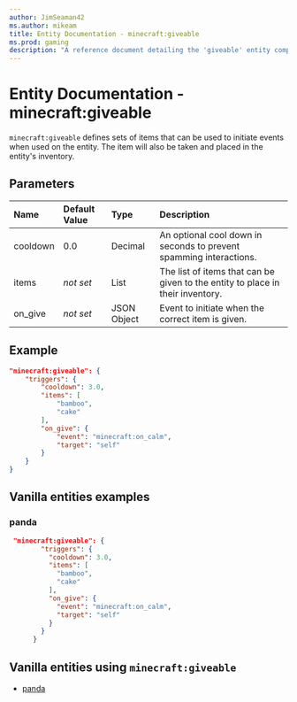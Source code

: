 ```yaml
---
author: JimSeaman42
ms.author: mikeam
title: Entity Documentation - minecraft:giveable
ms.prod: gaming
description: "A reference document detailing the 'giveable' entity component"
---
```


# Entity Documentation - minecraft:giveable

`minecraft:giveable` defines sets of items that can be used to initiate events when used on the entity. The item will also be taken and placed in the entity's inventory.

## Parameters

|Name |Default Value  |Type  |Description  |
|:----------|:----------|:----------|:----------|
| cooldown| 0.0| Decimal| An optional cool down in seconds to prevent spamming interactions. |
| items| *not set*| List| The list of items that can be given to the entity to place in their inventory. |
| on_give| *not set*| JSON Object | Event to initiate when the correct item is given. |

## Example

```json
"minecraft:giveable": {
    "triggers": {
        "cooldown": 3.0,
        "items": [
            "bamboo",
            "cake"
        ],
        "on_give": {
            "event": "minecraft:on_calm",
            "target": "self"
        }
    }
}
```

## Vanilla entities examples

### panda

```json
 "minecraft:giveable": {
        "triggers": {
          "cooldown": 3.0,
          "items": [
            "bamboo",
            "cake"
          ],
          "on_give": {
            "event": "minecraft:on_calm",
            "target": "self"
          }
        }
      }
```

## Vanilla entities using `minecraft:giveable`

- [panda](../../../../Source/VanillaBehaviorPack_Snippets/entities/panda.md)
